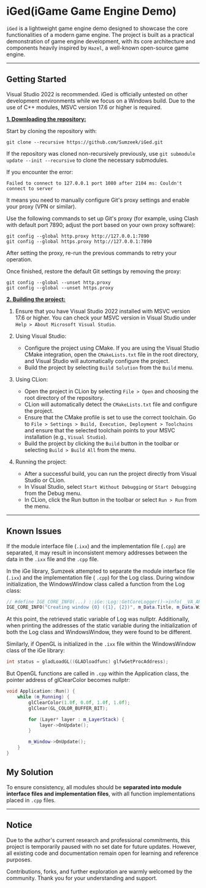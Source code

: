 # iGed(iGame Game Engine Demo)

``iGed`` is a lightweight game engine demo designed to showcase the core functionalities of a modern game engine. The
project is built as a practical demonstration of game engine development, with its core architecture and components
heavily inspired by ``Hazel``, a well-known open-source game engine.

---

## Getting Started

Visual Studio 2022 is recommended. iGed is officially untested on other development environments while we focus on a
Windows build. Due to the use of C++ modules, MSVC version 17.6 or higher is required.

<ins>**1. Downloading the repository:**</ins>

Start by cloning the repository with:

```git
git clone --recursive https://github.com/Sumzeek/iGed.git
```

If the repository was cloned non-recursively previously, use ``git submodule update --init --recursive`` to clone the
necessary submodules.

If you encounter the error:

```pgsql
Failed to connect to 127.0.0.1 port 1080 after 2104 ms: Couldn't connect to server
```

It means you need to manually configure Git's proxy settings and enable your proxy (VPN or similar).

Use the following commands to set up Git's proxy (for example, using Clash with default port 7890; adjust the port based
on your own proxy software):

```git
git config --global http.proxy http://127.0.0.1:7890
git config --global https.proxy http://127.0.0.1:7890
```

After setting the proxy, re-run the previous commands to retry your operation.

Once finished, restore the default Git settings by removing the proxy:

```git
git config --global --unset http.proxy
git config --global --unset https.proxy
```

<ins>**2. Building the project:**</ins>

1. Ensure that you have Visual Studio 2022 installed with MSVC version 17.6 or higher. You can check your MSVC version
   in Visual Studio under ``Help > About Microsoft Visual Studio``.

2. Using Visual Studio:
    - Configure the project using CMake. If you are using the Visual Studio CMake integration, open the
      ``CMakeLists.txt`` file in the root directory, and Visual Studio will automatically configure the project.
    - Build the project by selecting ``Build Solution`` from the ``Build`` menu.

3. Using CLion:
    - Open the project in CLion by selecting ``File > Open`` and choosing the root directory of the repository.
    - CLion will automatically detect the ``CMakeLists.txt`` file and configure the project.
    - Ensure that the CMake profile is set to use the correct toolchain. Go to
      ``File > Settings > Build, Execution, Deployment > Toolchains`` and ensure that the selected toolchain points to
      your MSVC installation (e.g., ``Visual Studio``).
    - Build the project by clicking the ``Build`` button in the toolbar or selecting ``Build > Build All`` from the
      menu.

4. Running the project:
    - After a successful build, you can run the project directly from Visual Studio or CLion.
    - In Visual Studio, select ``Start Without Debugging`` or ``Start Debugging`` from the Debug menu.
    - In CLion, click the Run button in the toolbar or select ``Run > Run`` from the menu.

---

## Known Issues

If the module interface file (``.ixx``) and the implementation file (``.cpp``) are separated, it may result in
inconsistent memory addresses between the data in the ``.ixx`` file and the ``.cpp`` file.

In the iGe library, Sumzeek attempted to separate the module interface file (``.ixx``) and the implementation file (
``.cpp``) for the Log class. During window initialization, the WindowsWindow class called a function from the Log class:

```cpp
// #define IGE_CORE_INFO(...) ::iGe::Log::GetCoreLogger()->info(__VA_ARGS__)  
IGE_CORE_INFO("Creating window {0} ({1}, {2})", m_Data.Title, m_Data.Width, m_Data.Height);
```

At this point, the retrieved static variable of Log was nullptr. Additionally, when printing the addresses of the static
variable during the initialization of both the Log class and WindowsWindow, they were found to be different.

Similarly, if OpenGL is initialized in the ``.ixx`` file within the WindowsWindow class of the iGe library:

```cpp
int status = gladLoadGL((GLADloadfunc) glfwGetProcAddress);  
```

But OpenGL functions are called in ``.cpp`` within the Application class, the pointer address of glClearColor becomes
nullptr:

```cpp
void Application::Run() {  
    while (m_Running) {  
        glClearColor(1.0f, 0.0f, 1.0f, 1.0f);  
        glClear(GL_COLOR_BUFFER_BIT);  

        for (Layer* layer : m_LayerStack) {  
            layer->OnUpdate();  
        }  

        m_Window->OnUpdate();  
    }  
}
```

## My Solution

To ensure consistency, all modules should be **separated into module interface files and implementation files**, with
all function implementations placed in ``.cpp`` files.

---

## Notice

Due to the author's current research and professional commitments, this project is temporarily paused with no set date
for future updates. However, all existing code and documentation remain open for learning and reference purposes.

Contributions, forks, and further exploration are warmly welcomed by the community. Thank you for your understanding and
support.

